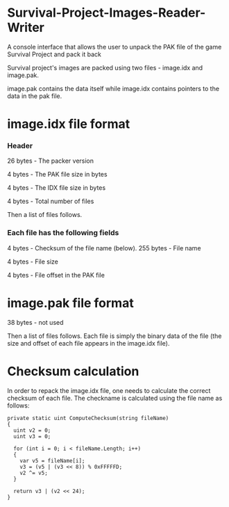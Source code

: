 # Survival-Project-Images-Reader-Writer
A console interface that allows the user to unpack the PAK file of the game Survival Project and pack it back


Survival project's images are packed using two files - image.idx and image.pak.

image.pak contains the data itself while image.idx contains pointers to the data in the pak file.

# image.idx file format

### Header
26 bytes - The packer version

4 bytes - The PAK file size in bytes

4 bytes - The IDX file size in bytes

4 bytes - Total number of files

Then a list of files follows.

### Each file has the following fields
4 bytes - Checksum of the file name (below).
255 bytes - File name

4 bytes - File size

4 bytes - File offset in the PAK file

# image.pak file format

38 bytes - not used

Then a list of files follows. Each file is simply the binary data of the file (the size and offset of each file appears in the image.idx file).

# Checksum calculation
In order to repack the image.idx file, one needs to calculate the correct checksum of each file. The checkname is calculated using the file name as follows:
```
private static uint ComputeChecksum(string fileName)
{
  uint v2 = 0;
  uint v3 = 0;
  
  for (int i = 0; i < fileName.Length; i++)
  {
    var v5 = fileName[i];
    v3 = (v5 | (v3 << 8)) % 0xFFFFFD;
    v2 ^= v5;
  }

  return v3 | (v2 << 24);
}
```
